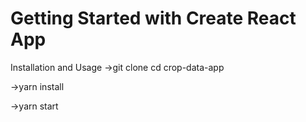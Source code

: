 # Getting Started with Create React App

Installation and Usage
->git clone <repository-url>
cd crop-data-app

->yarn install

->yarn start
